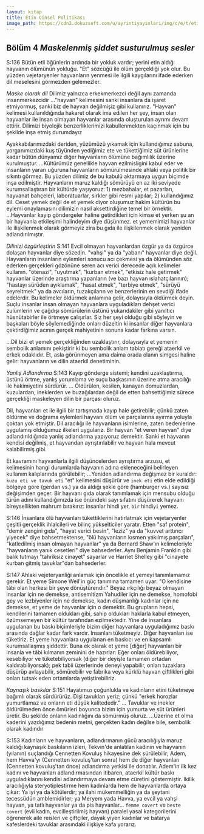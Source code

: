 ```yaml
---
layout: kitap
title: Etin Cinsel Politikası
image_path: https://cdn2.dokuzsoft.com/u/ayrintiyayinlari/img/c/e/t/etin-cinsel-politikasi-1613135287.jpg
---
```


## Bölüm 4 *Maskelenmiş şiddet susturulmuş sesler*

S:136 Bütün etli öğünlerin ardında bir yokluk vardır; yerini etin aldığı hayvanın ölümünün yokluğu. "Et" sözcüğü ile ölüm gerçekliği yok olur. Bu yüzden vejetaryenler hayvanların yenmesi ile ilgili kaygılarını ifade ederken dil meselesini görmezden gelemezler.

*Maske olarak dil*
Dilimiz yalnızca erkekmerkezci değil aynı zamanda insanmerkezcidir ..."hayvan" kelimesini sanki insanlara da işaret etmiyormuş, sanki biz de hayvan değilmişiz gibi kullanırız. "Hayvan" kelimesi kullanıldığında hakaret olarak ima edilen her şey, insan olan hayvanlar ile insan olmayan hayvanlar arasında oluşturulan ayrımı devam ettirir. Dilimizi biyolojik benzerliklerimizi kabullenmekten kaçınmak için bu şekilde inşa etmiş durumdayız

Ayakkabılarımızdaki deriden, yüzümüzü yıkamak için kullandığımız sabuna, yorganımızdaki kuş tüyünden yediğimiz ete ve tükettiğimiz süt ürünlerine kadar bütün dünyamız diğer hayvanların ölümüne bağımlılık üzerine kurulmuştur. ...Kültürümüz genellikle hayvan ezilmisligini kabul eder ve insanların yararı uğuruna hayvanların sömürülmesinde ahlaki veya politik bir sıkıntı görmez. Bu yüzden dilimiz de bu kabulü aktarmaya uygun biçimde inşa edilmiştir.
Hayvanların maruz kaldığı sömürüyü en az iki seviyede kurumsallaştıran bir kültürde yaşıyoruz: 1) mezbahalar, et pazarları, hayvanat bahçeleri, laboratuarlar, sirkler gibi resmi yapılar; 2) kullandığımız dil. Ceset yemek değil de et yemek diyor oluşumuz hakim kültürün bu eylemi onaylamasını dilimizin nasıl aksettirdiğine temel bir örnektir.
...Hayvanlar kayıp göndergeler haline getirdikleri için kimse et yerken şu an bir hayvanla etkileşimi halindeyim diye düşünmez. et yememimizi hayvanlar ile ilişkilenmek olarak görmeyiz zira bu gıda ile ilişkilenmek olarak yeniden adlandırılmıştır.

*Dilinizi özgürleştirin*
S:141 Evcil olmayan hayvanlardan özgür ya da özgürce dolaşan hayvanlar diye sözedin. "vahşi" ya da "yabanı" hayvanlar diye değil.
Hayvanların insanların eylemleri sonucu acı çekmesi ya da ölümünden söz ederken gerçekleri gözönüne seren acı verici derecede açık kelimeler kullanın. "ötenazi", "uyutmak", "kurban etmek", "etkisiz hale getirmek" hayvanlar üzerinde araştırma yapanların (ve bazı hayvan ıslahatçılarının); "hastayı sürüden ayıklamak", "hasat etmek", "terbiye etmek", "sürüyü seyreltmek" ya da avcıların, tuzakçıların ve benzerlerinin en sevdiği ifade edelerdir. Bu kelimeler öldürmek anlamına gelir, dolayısıyla öldürmek deyin. 
Suçlu insanlar insan olmayan hayvanlara uyguladıkları dehşet verici zulümlerin ve çağdışı sömürülerin üstünü yukarıdakiler gibi yanıltıcı hüsnütabirler ile örtmeye çalışırlar. Siz her şeyi olduğu gibi söyleyin ve başkaları böyle söylemediğinde onları düzeltin ki insanlar diğer hayvanlara çektirdiğimiz acının gerçek mahiyetinin sonuna kadar farkına varsın.

...Dil bizi et yemek gerçekliğinden uzaklaştırır, dolayısıyla et yemenin sembolik anlamını pekiştirir ki bu sembolik anlam tabiatı gereği ataerkil ve erkek odaklıdır. Et, asla görünmeyen ama daima orada olanın simgesi haline gelir: hayvanların ve dilin ataerkil denetiminin.

*Yanlış Adlandırma*
S:143 Kayıp gönderge sistemi; kendini uzaklaştırma, üstünü örtme, yanlış yorumlama ve suçu başkasının üzerine atma aracılığı ile hakimiyetini sürdürür.
... Öldürülen, kesilen, kanayan domuzlardan, kuzulardan, ineklerden ve buzağılardan değil de etten bahsettiğimiz sürece gerçekliği maskeleyen dilin bir parçası oluruz.

Dil, hayvanları et ile ilgili bir tartışmada kayıp hale getirebilir; çünkü zaten öldürme ve doğrama eylemleri hayvanı ölüm ve parçalarına ayırma yoluyla çoktan yok etmiştir. Dil aracılığı ile hayvanların isimlerine, zaten bedenlerine uygulamış olduğumuz ilkeleri uygularız. Bir hayvan "et veren hayvan" diye adlandırıldığında yanlış adlandırma yapıyoruz demektir. Sanki et hayvanın kendisi değilmiş, et hayvandan ayrıştırılabilir ve hayvan hala mevcut kalabilirmiş gibi.

Et kavramını hayvanlarla ilgili düşüncelerden ayrıştırma arzusu, et kelimesinin hangi durumlarda hayvanın adına ekleneceğini belirleyen kullanım kalıplarında görülebilir; ...Yeniden adlandırma değişmez bir kuraldır: `kuzu eti ve tavuk eti` "et" kelimesini düşürür ve `inek eti` etin elde edildiği bölgeye göre (gerdan vs.) ya da aldığı şekle göre (hamburger vs.) sayısız değişimden geçer. Bir hayvanı gıda olarak tanımlamak için mensubu olduğu türün adını kullandığımızda ise önündeki sayı sıfatını düşürerek hayvanı bireysellikten mahrum bırakırız: insanlar hindi yer, `bir` hindi`yi` yemez.

S:146 İnsanlara ölü hayvanları tükettiklerini hatırlatmak için vejetaryenler çeşitli gerçeklik ihlalcileri ve bilinç yükselticiler yaratır. Etten "saf protein", "demir zengini gıda", "hayat verici besin", "leziz" ya da "kuvvet arttırıcı yiyecek" diye bahsetmektense, "ölü hayvanların kısmen yakılmış parçaları", "katledilmiş insan olmayan hayvanlar" ya da Bernard Shaw'ın kelimeleriyle "hayvanların yanık cesetleri" diye bahsederler. Aynı Benjamin Franklin gibi balık tutmayı "tahriksiz cinayet" sayarlar ve Harriet Shelley gibi "cinayete kurban gitmiş tavuklar"dan bahsederler.

S:147 Ahlaki vejeteryanliği anlamak için öncelikle et yemeyi tanımlamamız gerekir. Et yeme Simone Weil'in güç tanımına tamamen uyar: "O kendisine tâbi olan herkesi bir şeye dönüştürendir." Beyaz ırkçılığı beyaz olmayan insanlar için ne demekse, antisemitizm Yahudiler için ne demekse, homofobi gey ve lezbiyenler için ne demekse, kadın düşmanlığı kadınlar için ne demekse, et yeme de hayvanlar için o demektir. Bu grupların hepsi, kendilerini tamamen oldukları gibi, sahip oldukları haklarla kabul etmeyen, özümsemeyen bir kültür tarafından ezilmektedir. Yine de insanlara uygulanan bu baskı biçimleriyle bizim diğer hayvanlara uyguladığımız baskı arasında dağlar kadar fark vardır. Insanları tüketmeyiz. Diğer hayvanları ise tüketiriz. Et yeme hayvanlara uygulanan en baskıcı ve en kapsamlı kurumsallaşmış şiddettir. Buna ek olarak et yeme [diğer] hayvanları bir insanla ve tâbi kılmanın zeminini de hazırlar: Eğer onları öldürebiliyor, kesebiliyor ve tüketebiliyorsak (diğer bir deyişle tamamen ortadan kaldırabiliyorsak); pek tabii üzerlerinde deneyi yapabilir, onları tuzaklara düşürüp avlayabilir, sömürebilir ve fabrika veya kürklü hayvan çiftlikleri gibi onları tutsak eden ortamlarda yetiştirebiliriz.

*Kaynaşık baskılar*
S:151 Hayatımızı çoğunlukla ve kadınların etini tüketmeye bağımlı olarak sürdürürüz. Dişi tavukları yeriz; çünkü "erkek horozlar yumurtlamaz ve onların eti düşük kalitededir." ... Tavuklar ve inekler öldürülmeden önce ömürleri boyunca bizim için yumurta ve süt ürünleri üretir. Bu şekilde onların kadınlığını da sömürmüş oluruz. ...Üzerine et olma kaderini yazdığımız bedenin metni, gerçekten kadın değilse bile, sembolik olarak kadındır

S:153 Kadınların ve hayvanların, adlandırmanın gücü aracılığıyla maruz kaldığı kaynaşık baskıların izleri, Tekvin'de anlatılan kadının ve hayvanın (yılanın) suçlandığı Cennetten Kovuluş hikayesine dek sürülebilir; Adem, hem Havva'yı (Cennetten kovuluş'tan sonra) hem de diğer hayvanları (Cennetten kovuluş'tan önce) adlandırma yetkisi ile donatılır.
Adem'in ilk kez kadını ve hayvanları adlandırmasından itibaren, ataerkil kültür baskı uyguladıklarını kendisi adlandırmaya devam etme cüretini göstermiştir. Ikilik aracılığıyla steryotiplestirme hem kadınlarda hem de hayvanlarda ortaya çıkar: Ya iyi ya da kötülerdir; ya ilahi mükemmelliğin ya da şeytani tecessüdün amblemidirler; ya Meryem yada Havva, ya evcil ya vahşi hayvan, ya tatlı hayvanlar ya da pis hayvanlar... `femme covert` ve `beste covert` (evli kadın, evcilleştirilmiş hayvan) paralel yasal kategorilerini öğrenerek aile reisleri ve çiftçiler, dayak yiyen kadınlar ve batarya kafeslerdeki tavuklar arasındaki ilişkiye kafa yorarız.
